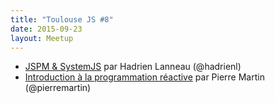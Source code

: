 ```yaml
---
title: "Toulouse JS #8"
date: 2015-09-23
layout: Meetup
---
```


- [JSPM & SystemJS](http://slides.com/hadrieneu/deck) par Hadrien Lanneau (@hadrienl)
- [Introduction à la programmation réactive](http://real34.github.io/slides/si-utilisateur-etait-fonction/#1) par Pierre Martin (@pierremartin)
